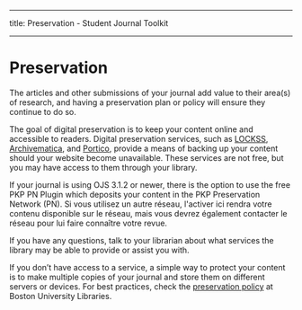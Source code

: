 - - -
title: Preservation - Student Journal Toolkit
- - -
# Preservation

The articles and other submissions of your journal add value to their area(s) of research, and having a preservation plan or policy will ensure they continue to do so.

The goal of digital preservation is to keep your content online and accessible to readers. Digital preservation services, such as [LOCKSS](https://www.lockss.org/), [Archivematica](https://www.archivematica.org/en/), and [Portico](https://www.portico.org/), provide a means of backing up your content should your website become unavailable. These services are not free, but you may have access to them through your library.

If your journal is using OJS 3.1.2 or newer, there is the option to use the free PKP PN Plugin which deposits your content in the PKP Preservation Network (PN). Si vous utilisez un autre réseau, l'activer ici rendra votre contenu disponible sur le réseau, mais vous devrez également contacter le réseau pour lui faire connaître votre revue.

If you have any questions, talk to your librarian about what services the library may be able to provide or assist you with.

If you don’t have access to a service, a simple way to protect your content is to make multiple copies of your journal and store them on different servers or devices. For best practices, check the [preservation policy](http://www.bu.edu/dioa/openbu/boston-university-libraries-digital-preservation-policy/) at Boston University Libraries.
